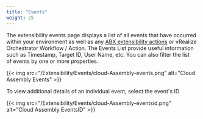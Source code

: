 ```yaml
---
title: "Events"
weight: 25
---
```


The extensibility events page displays a list of all events that have occurred within your environment as well as any [ABX extensibility actions](/Extensibility/Library/Actions) or vRealize Orchestrator Workflow / Action.
The Events List provide useful information such as Timestamp, Target ID, User Name, etc.
You can also filter the list of events by one or more properties. 

{{< img src="/Extensibility/Events/cloud-Assembly-events.png" alt="Cloud Assembly Events" >}}

To view additional details of an individual event, select the event's ID

{{< img src="/Extensibility/Events/cloud-Assembly-eventsid.png" alt="Cloud Assembly EventsID" >}}


